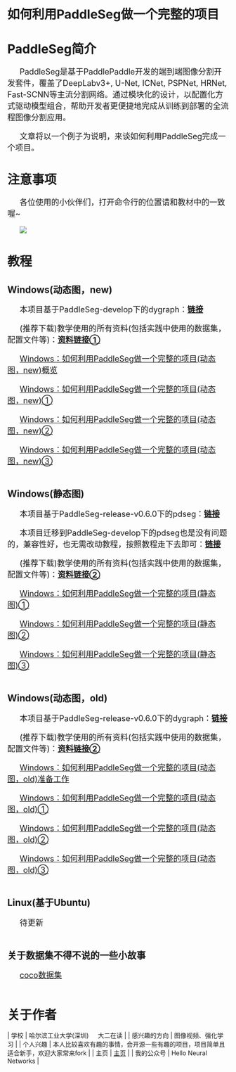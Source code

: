 # **如何利用PaddleSeg做一个完整的项目**

# **PaddleSeg简介**

&emsp;&emsp;<font size=4>PaddleSeg是基于PaddlePaddle开发的端到端图像分割开发套件，覆盖了DeepLabv3+, U-Net, ICNet, PSPNet, HRNet, Fast-SCNN等主流分割网络。通过模块化的设计，以配置化方式驱动模型组合，帮助开发者更便捷地完成从训练到部署的全流程图像分割应用。</font><br><br>
&emsp;&emsp;<font size=4>文章将以一个例子为说明，来谈如何利用PaddleSeg完成一个项目。</font>

# **注意事项**

&emsp;&emsp;<font size=4>各位使用的小伙伴们，打开命令行的位置请和教材中的一致喔~</font><br><br>
&emsp;&emsp;![](https://ai-studio-static-online.cdn.bcebos.com/fe03f143603b4f11850d8adf0d9b2b1daef9fa62fe2d48a1b66fcf096bba0e03)

# **教程**

## **Windows(动态图，new)**

&emsp;&emsp;<font size=4>本项目基于PaddleSeg-develop下的dygraph：**[链接](https://github.com/PaddlePaddle/PaddleSeg/tree/develop/dygraph)**</font><br><br>
&emsp;&emsp;<font size=4>(推荐下载)教学使用的所有资料(包括实践中使用的数据集，配置文件等)：**[资料链接①](https://aistudio.baidu.com/aistudio/datasetdetail/56351)**</font><br><br>
&emsp;&emsp;<font size=4>[Windows：如何利用PaddleSeg做一个完整的项目(动态图，new)概览](https://aistudio.baidu.com/aistudio/projectdetail/1123101)</font><br><br>
&emsp;&emsp;<font size=4>[Windows：如何利用PaddleSeg做一个完整的项目(动态图，new)①](https://aistudio.baidu.com/aistudio/projectdetail/1123103)</font><br><br>
&emsp;&emsp;<font size=4>[Windows：如何利用PaddleSeg做一个完整的项目(动态图，new)②](https://aistudio.baidu.com/aistudio/projectdetail/1123104)</font><br><br>
&emsp;&emsp;<font size=4>[Windows：如何利用PaddleSeg做一个完整的项目(动态图，new)③](https://aistudio.baidu.com/aistudio/projectdetail/1123105)</font><br><br>

## **Windows(静态图)**

&emsp;&emsp;<font size=4>本项目基于PaddleSeg-release-v0.6.0下的pdseg：**[链接](https://github.com/PaddlePaddle/PaddleSeg/tree/release/v0.6.0/pdseg)**</font><br><br>
&emsp;&emsp;<font size=4>本项目迁移到PaddleSeg-develop下的pdseg也是没有问题的，兼容性好，也无需改动教程，按照教程走下去即可：**[链接](https://github.com/PaddlePaddle/PaddleSeg/tree/develop/pdseg)**</font><br><br>
&emsp;&emsp;<font size=4>(推荐下载)教学使用的所有资料(包括实践中使用的数据集，配置文件等)：**[资料链接②](https://aistudio.baidu.com/aistudio/datasetdetail/56352)**</font><br><br>
&emsp;&emsp;<font size=4>[Windows：如何利用PaddleSeg做一个完整的项目(静态图)①](https://aistudio.baidu.com/aistudio/projectdetail/1101667)</font><br><br>
&emsp;&emsp;<font size=4>[Windows：如何利用PaddleSeg做一个完整的项目(静态图)②](https://aistudio.baidu.com/aistudio/projectdetail/1111669)</font><br><br>
&emsp;&emsp;<font size=4>[Windows：如何利用PaddleSeg做一个完整的项目(静态图)③](https://aistudio.baidu.com/aistudio/projectdetail/1112473)</font><br><br>

## **Windows(动态图，old)**

&emsp;&emsp;<font size=4>本项目基于PaddleSeg-release-v0.6.0下的dygraph：**[链接](https://github.com/PaddlePaddle/PaddleSeg/tree/release/v0.6.0/dygraph)**</font><br><br>
&emsp;&emsp;<font size=4>(推荐下载)教学使用的所有资料(包括实践中使用的数据集，配置文件等)：**[资料链接②](https://aistudio.baidu.com/aistudio/datasetdetail/56352)**</font><br><br>
&emsp;&emsp;<font size=4>[Windows：如何利用PaddleSeg做一个完整的项目(动态图，old)准备工作](https://aistudio.baidu.com/aistudio/projectdetail/1119123)</font><br><br>
&emsp;&emsp;<font size=4>[Windows：如何利用PaddleSeg做一个完整的项目(动态图，old)①](https://aistudio.baidu.com/aistudio/projectdetail/1119359)</font><br><br>
&emsp;&emsp;<font size=4>[Windows：如何利用PaddleSeg做一个完整的项目(动态图，old)②](https://aistudio.baidu.com/aistudio/projectdetail/1119386)</font><br><br>
&emsp;&emsp;<font size=4>[Windows：如何利用PaddleSeg做一个完整的项目(动态图，old)③](https://aistudio.baidu.com/aistudio/projectdetail/1123102)</font><br><br>

## **Linux(基于Ubuntu)**

&emsp;&emsp;<font size=4>待更新</font><br><br>

## **关于数据集不得不说的一些小故事**

&emsp;&emsp;<font size=4>[coco数据集](https://aistudio.baidu.com/aistudio/projectdetail/1123106)</font><br><br>

# **关于作者**

| 学校         | 哈尔滨工业大学(深圳)&emsp;&ensp;大二在读                     |
| 感兴趣的方向 | 图像视频、强化学习                                           |
| 个人兴趣     | 本人比较喜欢有趣的事情，会开源一些有趣的项目，项目简单且适合新手，欢迎大家常来fork |
| 主页         | [主页](https://aistudio.baidu.com/aistudio/personalcenter/thirdview/300112) |
| 我的公众号   | Hello Neural Networks                                        |
